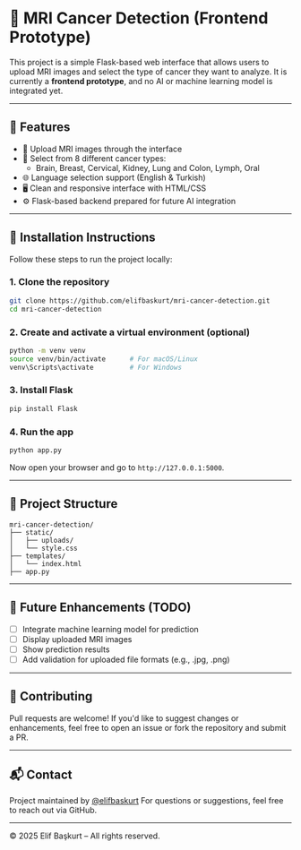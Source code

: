 
# 🧠 MRI Cancer Detection (Frontend Prototype)

This project is a simple Flask-based web interface that allows users to upload MRI images and select the type of cancer they want to analyze. It is currently a **frontend prototype**, and no AI or machine learning model is integrated yet.

---

## 📌 Features

- 📁 Upload MRI images through the interface
- 🧬 Select from 8 different cancer types:
  - Brain, Breast, Cervical, Kidney, Lung and Colon, Lymph, Oral
- 🌐 Language selection support (English & Turkish)
- 🖥️ Clean and responsive interface with HTML/CSS
- ⚙️ Flask-based backend prepared for future AI integration

---


## 🚀 Installation Instructions

Follow these steps to run the project locally:

### 1. Clone the repository

```bash
git clone https://github.com/elifbaskurt/mri-cancer-detection.git
cd mri-cancer-detection
````

### 2. Create and activate a virtual environment (optional)

```bash
python -m venv venv
source venv/bin/activate      # For macOS/Linux
venv\Scripts\activate         # For Windows
```

### 3. Install Flask

```bash
pip install Flask
```

### 4. Run the app

```bash
python app.py
```

Now open your browser and go to `http://127.0.0.1:5000`.

---

## 📁 Project Structure

```
mri-cancer-detection/
├── static/
│   ├── uploads/
│   └── style.css
├── templates/
│   └── index.html
├── app.py
```

---

## 🔧 Future Enhancements (TODO)

* [ ] Integrate machine learning model for prediction
* [ ] Display uploaded MRI images
* [ ] Show prediction results
* [ ] Add validation for uploaded file formats (e.g., .jpg, .png)

---

## 🤝 Contributing

Pull requests are welcome! If you'd like to suggest changes or enhancements, feel free to open an issue or fork the repository and submit a PR.

---

## 📬 Contact

Project maintained by [@elifbaskurt](https://github.com/elifbaskurt)
For questions or suggestions, feel free to reach out via GitHub.

---

© 2025 Elif Başkurt – All rights reserved.

```

